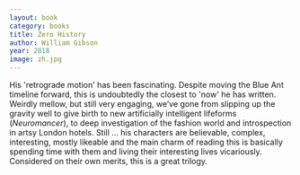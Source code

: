```yaml
---
layout: book
category: books
title: Zero History
author: William Gibson
year: 2018
image: zh.jpg
---
```

His 'retrograde motion' has been fascinating.  Despite moving the Blue Ant timeline forward, this is undoubtedly the closest to 'now' he has written.  Weirdly mellow, but still very engaging, we’ve gone from slipping up the gravity well to give birth to new artificially intelligent lifeforms (_Neuromancer_), to deep investigation of the fashion world and introspection in artsy London hotels.  Still … his characters are believable, complex, interesting, mostly likeable and the main charm of reading this is basically spending time with them and living their interesting lives vicariously.  Considered on their own merits, this is a great trilogy. 
